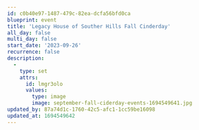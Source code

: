 ```yaml
---
id: c0b40e97-1487-479c-82ea-dcfa56bfd0ca
blueprint: event
title: 'Legacy House of Souther Hills Fall Cinderday'
all_day: false
multi_day: false
start_date: '2023-09-26'
recurrence: false
description:
  -
    type: set
    attrs:
      id: lmgr3olo
      values:
        type: image
        image: september-fall-ciderday-events-1694549641.jpg
updated_by: 87a74d1c-1760-42c5-afc1-1cc59be16098
updated_at: 1694549642
---
```

